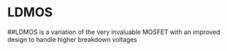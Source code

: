 # LDMOS

##LDMOS is a variation of the very invaluable MOSFET with an improved design to handle higher breakdown voltages
